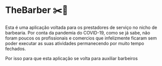 # TheBarber :scissors::haircut:

Esta é uma aplicação voltada para os prestadores de serviço no nicho de barbearia. Por conta da pandemia do COVID-19, como se já sabe, não foram poucos os profissionais e comercios que infelizmente ficaram sem poder executar as suas atividades permanecendo por muito tempo fechados.

Por isso para que esta aplicação se volta para auxiliar barbeiros